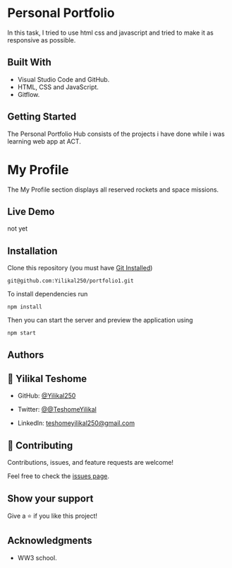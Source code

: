 # Personal Portfolio
In this task, I tried to use html css and javascript and tried to make it as responsive as possible.  

## Built With

- Visual Studio Code and GitHub.
- HTML, CSS and JavaScript.
- Gitflow.

## Getting Started

The Personal Portfolio Hub consists of the projects i have done while i was learning web app at ACT.

# My Profile

The My Profile section displays all reserved rockets and space missions.

## Live Demo

not yet

## Installation

Clone this repository (you must have [Git Installed](https://github.com/Yilikal250/portfolio1/tree/portfolio))

`git@github.com:Yilikal250/portfolio1.git`

To install dependencies run

`npm install`

Then you can start the server and preview the application using

`npm start`

## Authors

## 👤 **Yilikal Teshome**

- GitHub: [@Yilikal250](https://github.com/githubhandle)

- Twitter: [@@TeshomeYilikal](https://twitter.com/twitterhandle)

- LinkedIn: [teshomeyilikal250@gmail.com](https://linkedin.com/in/linkedinhandle)

## 🤝 Contributing

Contributions, issues, and feature requests are welcome!

Feel free to check the [issues page](../../issues/).

## Show your support

Give a ⭐️ if you like this project!

## Acknowledgments

- WW3 school.
